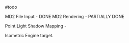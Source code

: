 
#todo

MD2 File Input - DONE
MD2 Rendering - PARTIALLY DONE

Point Light Shadow Mapping -

Isometric Engine target.